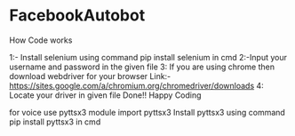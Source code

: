 # FacebookAutobot
How Code works

1:- Install selenium using command pip install selenium in cmd
2:-Input your username and password in the given file
3: If you are using chrome then download webdriver for your browser
Link:-https://sites.google.com/a/chromium.org/chromedriver/downloads
4: Locate your driver in given file
Done!!
Happy Coding


for voice use pyttsx3 module
import pyttsx3
Install pyttsx3 using command pip install pyttsx3 in cmd

